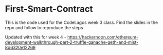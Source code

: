 # First-Smart-Contract

This is the code used for the CodeLagos week 3 class. Find the slides in the repo and follow to reproduce the steps

Updated with this for week 4 - https://hackernoon.com/ethereum-development-walkthrough-part-2-truffle-ganache-geth-and-mist-8d6320e12269